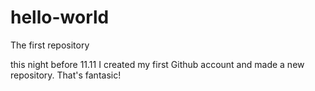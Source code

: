 # hello-world
The first repository

this night before 11.11 I created my first Github account and made a new repository.
That's fantasic!
